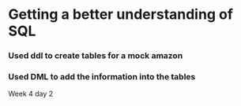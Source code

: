 # Getting a better understanding of SQL

### Used ddl to create tables for a mock amazon
### Used DML to add the information into the tables

Week 4 day 2